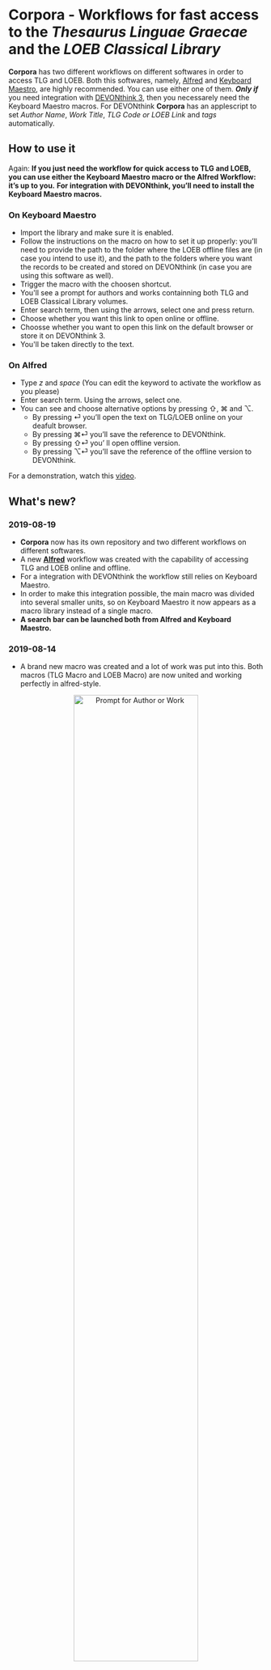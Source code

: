 # Corpora - Workflows for fast access to the _Thesaurus Linguae Graecae_ and the _LOEB Classical Library_  

**Corpora** has two different workflows on different softwares in order to access TLG and LOEB.
Both this softwares, namely, [Alfred](https://www.alfredapp.com) and [Keyboard Maestro](https://www.keyboardmaestro.com), are highly recommended. You can use either one of them.
_**Only if**_ you need integration with [DEVONthink 3](https://www.devontechnologies.com/apps/devonthink), then you necessarely need the Keyboard Maestro macros. For DEVONthink **Corpora** has an applescript to set _Author Name_, _Work Title_, _TLG Code or LOEB Link_ and _tags_ automatically.

## How to use it

Again: **If you just need the workflow for quick access to TLG and LOEB, you can use either the Keyboard Maestro macro or the Alfred Workflow: it’s up to you.**
**For integration with DEVONthink, you’ll need to install the Keyboard Maestro macros.**

### On Keyboard Maestro
* Import the library and make sure it is enabled.
* Follow the instructions on the macro on how to set it up properly: you’ll need to provide the path to the folder where the LOEB offline files are (in case you intend to use it), and the path to the folders where you want the records to be created and stored on DEVONthink (in case you are using this software as well).
* Trigger the macro with the choosen shortcut.
* You'll see a prompt for authors and works containning both TLG and LOEB Classical Library volumes. 
* Enter search term, then using the arrows, select one and press return.
* Choose whether you want this link to open online or offline.
* Choosse whether you want to open this link on the default browser or store it on DEVONthink 3.
* You'll be taken directly to the text.

### On Alfred
* Type _z_ and _space_ (You can edit the keyword to activate the workflow as you please)
* Enter search term. Using the arrows, select one.
* You can see and choose alternative options by pressing ⇧, ⌘ and ⌥.
	* By pressing ⏎ you’ll open the text on TLG/LOEB online on your deafult browser.
	* By pressing ⌘⏎ you’ll save the reference to DEVONthink.
	* By pressing ⇧⏎ you’ ll open offline version.
	* By pressing ⌥⏎ you’ll save the reference of the offline version to DEVONthink.

For a demonstration, watch this [video](https://youtu.be/90hw0ER2bBQ).

## What's new?

### 2019-08-19
* **Corpora** now has its own repository and two different workflows on different softwares.
* A new [**Alfred**](https://www.alfredapp.com) workflow was created with the capability of accessing TLG and LOEB online and offline.
* For a integration with DEVONthink the workflow still relies on Keyboard Maestro.
* In order to make this integration possible, the main macro was divided into several smaller units, so on Keyboard Maestro it now appears as a macro library instead of a single macro.
* **A search bar can be launched both from Alfred and Keyboard Maestro.**

### 2019-08-14 

* A brand new macro was created and a lot of work was put into this. Both macros (TLG Macro and LOEB Macro) are now united and working perfectly in alfred-style.

<p align="center">  
<img src="https://github.com/bcdavasconcelos/mykmmlibrary/blob/master/Screenshots/corpora.png" alt="Prompt for Author or Work" width="70%" height="70%">
 </p>  

* Dependencies on third party plug-ins were eliminated!

* DT3: Author and work names, TLG code and tags are set automatically via Applescript. This relies on a new Keyboard Maestro 9.0 feature for JSON dictionaries.


> The macro use data collected by @fractaledmind ([Stephen Margheim](https://github.com/fractaledmind/Classical-Studies-Resources)) in JSON format, with modifications.
